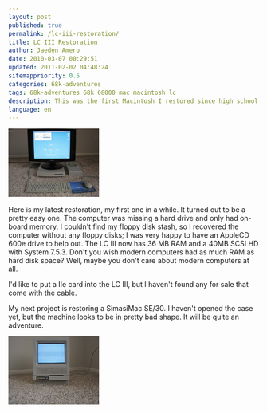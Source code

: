 ```yaml
---
layout: post
published: true
permalink: /lc-iii-restoration/
title: LC III Restoration
author: Jaeden Amero
date: 2010-03-07 00:29:51
updated: 2011-02-02 04:48:24
sitemappriority: 0.5
categories: 68k-adventures
tags: 68k-adventures 68k 68000 mac macintosh lc
description: This was the first Macintosh I restored since high school.
language: en
---
```

<a href="/files/pictures/lciii.jpg"><img src="/files/pictures/thumb/lciii.jpg" alt="The Macintosh LC III with a 24 inch LCD monitor on top of it" /></a>

<p>Here is my latest restoration, my first one in a while. It turned out to be a pretty easy one. The computer was missing a hard drive and only had on-board memory. I couldn't find my floppy disk stash, so I recovered the computer without any floppy disks; I was very happy to have an AppleCD 600e drive to help out. The LC III now has 36 MB RAM and a 40MB SCSI HD with System 7.5.3. Don't you wish modern computers had as much RAM as hard disk space? Well, maybe you don't care about modern computers at all.</p>

<p>I'd like to put a IIe card into the LC III, but I haven't found any for sale that come with the cable.<p>

<p>My next project is restoring a SimasiMac SE/30. I haven't opened the case yet, but the machine looks to be in pretty bad shape. It will be quite an adventure.</p>

<a href="/files/pictures/simasimacse30.jpg"><img src="/files/pictures/thumb/simasimacse30.jpg" alt="The Macintosh SE/30 displaying the simasimac symptoms." /></a>
